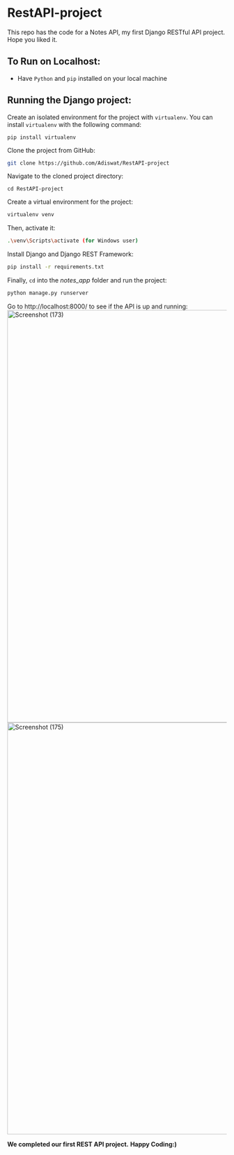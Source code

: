 # RestAPI-project
This repo has the code for a Notes API, my first Django RESTful API project. Hope you liked it.

## To Run on Localhost:

- Have `Python` and `pip` installed on your local machine

## Running the Django project:

Create an isolated environment for the project with `virtualenv`. You can install `virtualenv` with the following command:

```
pip install virtualenv
```

Clone the project from GitHub:

```bash
git clone https://github.com/Adiswat/RestAPI-project
```

Navigate to the cloned project directory:

```
cd RestAPI-project
```

Create a virtual environment for the project:

```bash
virtualenv venv
```

Then, activate it:

```bash
.\venv\Scripts\activate (for Windows user)
```

Install Django and Django REST Framework:

```bash
pip install -r requirements.txt
```

Finally, `cd` into the *notes_app* folder and run the project:

```bash
python manage.py runserver
```

Go to http://localhost:8000/ to see if the API is up and running:
<img width="946" alt="Screenshot (173)" src="https://user-images.githubusercontent.com/60068360/151931914-8fc119db-b2e3-4ea9-9939-019a6d3487c1.png">
<img width="945" alt="Screenshot (175)" src="https://user-images.githubusercontent.com/60068360/151931966-5b4ca741-cac2-4d54-a221-56a601938341.png">

**We completed our first REST API project.**
**Happy Coding:)**
